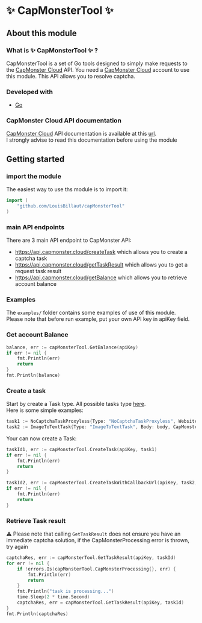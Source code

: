 # ✨ CapMonsterTool ✨

## About this module
### What is ✨ CapMonsterTool ✨ ?
CapMonsterTool is a set of Go tools designed to simply make requests to the [CapMonster Cloud](https://capmonster.cloud/en/) API.
You need a [CapMonster Cloud](https://capmonster.cloud/en/) account to use this module. This API allows you to resolve captcha.

### Developed with
* [Go](https://golang.org/)

### CapMonster Cloud API documentation
[CapMonster Cloud](https://capmonster.cloud/en/) API documentation is available at this [url](https://zennolab.atlassian.net/wiki/spaces/APIS/pages/491575/English+Documentation).   
I strongly advise to read this documentation before using the module

## Getting started
### import the module
The easiest way to use ths module is to import it:
```go
import (
	"github.com/LouisBillaut/capMonsterTool"
)
```

### main API endpoints
There are 3 main API endpoint to CapMonster API:  
* https://api.capmonster.cloud/createTask
  which allows you to create a captcha task
* https://api.capmonster.cloud/getTaskResult
  which allows you to get a request task result
* https://api.capmonster.cloud/getBalance
  which allows you to retrieve account balance
  
### Examples
The `examples/` folder contains some examples of use of this module.  
Please note that before run example, put your own API key in apiKey field.

### Get account Balance
```go
balance, err := capMonsterTool.GetBalance(apiKey)
if err != nil {
	fmt.Println(err)
	return
}
fmt.Println(balance)
```

### Create a task
Start by create a Task type. All possible tasks type [here](https://zennolab.atlassian.net/wiki/spaces/APIS/pages/557229/Captcha+Task+Types).  
Here is some simple examples:
```go
task1 := NoCaptchaTaskProxyless{Type: "NoCaptchaTaskProxyless", WebsiteURL: myUrl, WebsiteKey: myWebsiteKey}
task2 := ImageToTextTask{Type: "ImageToTextTask", Body: body, CapMonsterModule: "yandex"}
```

Your can now create a Task:
```go
taskId1, err := capMonsterTool.CreateTask(apiKey, task1)
if err != nil {
	fmt.Println(err)
	return
}

taskId2, err := capMonsterTool.CreateTaskWithCallbackUrl(apiKey, task2, myCallbackUrl)
if err != nil {
    fmt.Println(err)
    return
}
```

### Retrieve Task result
⚠️ Please note that calling `GetTaskResult`
does not ensure you have an immediate captcha solution, if the CapMonsterProcessing error is thrown, try again
```go
captchaRes, err := capMonsterTool.GetTaskResult(apiKey, taskId)
for err != nil {
	if !errors.Is(capMonsterTool.CapMonsterProcessing{}, err) {
		fmt.Println(err)
		return
	}
	fmt.Println("task is processing...")
	time.Sleep(2 * time.Second)
	captchaRes, err = capMonsterTool.GetTaskResult(apiKey, taskId)
}
fmt.Println(captchaRes)
```
